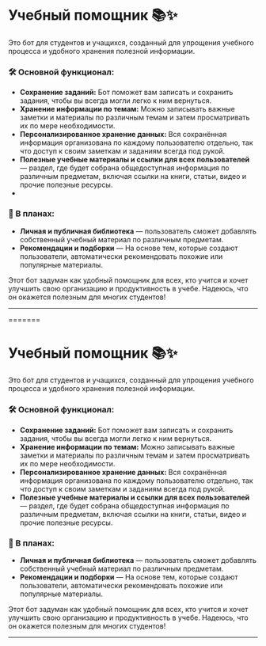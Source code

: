 # Учебный помощник 📚✨

Это бот для студентов и учащихся, созданный для упрощения учебного процесса и удобного хранения полезной информации.

### 🛠 Основной функционал:
- **Сохранение заданий:** Бот поможет вам записать и сохранить задания, чтобы вы всегда могли легко к ним вернуться.
- **Хранение информации по темам:** Можно записывать важные заметки и материалы по различным темам и затем просматривать их по мере необходимости. 
- **Персонализированное хранение данных:** Вся сохранённая информация организована по каждому пользователю отдельно, так что доступ к своим заметкам и заданиям всегда под рукой.
- **Полезные учебные материалы и ссылки для всех пользователей** — раздел, где будет собрана общедоступная информация по различным предметам, включая ссылки на книги, статьи, видео и прочие полезные ресурсы.
- 
### 🔮 В планах:
- **Личная и публичная библиотека** — пользователь сможет добавлять собственный учебный материал по различным предметам.
- **Рекомендации и подборки** — На основе тем, которые создают пользователи, автоматически рекомендовать похожие или популярные материалы.

Этот бот задуман как удобный помощник для всех, кто учится и хочет улучшить свою организацию и продуктивность в учебе. Надеюсь, что он окажется полезным для многих студентов!

---

=======
# Учебный помощник 📚✨

Это бот для студентов и учащихся, созданный для упрощения учебного процесса и удобного хранения полезной информации.

### 🛠 Основной функционал:
- **Сохранение заданий:** Бот поможет вам записать и сохранить задания, чтобы вы всегда могли легко к ним вернуться.
- **Хранение информации по темам:** Можно записывать важные заметки и материалы по различным темам и затем просматривать их по мере необходимости. 
- **Персонализированное хранение данных:** Вся сохранённая информация организована по каждому пользователю отдельно, так что доступ к своим заметкам и заданиям всегда под рукой.
- **Полезные учебные материалы и ссылки для всех пользователей** — раздел, где будет собрана общедоступная информация по различным предметам, включая ссылки на книги, статьи, видео и прочие полезные ресурсы.

### 🔮 В планах:
- **Личная и публичная библиотека** — пользователь сможет добавлять собственный учебный материал по различным предметам.
- **Рекомендации и подборки** — На основе тем, которые создают пользователи, автоматически рекомендовать похожие или популярные материалы.

Этот бот задуман как удобный помощник для всех, кто учится и хочет улучшить свою организацию и продуктивность в учебе. Надеюсь, что он окажется полезным для многих студентов!

---
